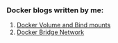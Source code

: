 ### Docker blogs written by me:
  1. [Docker Volume and Bind mounts](https://bhairavisanskriti.hashnode.dev/docker-volume-and-bind-mounts)
  2. [Docker Bridge Network](https://bhairavisanskriti.hashnode.dev/docker-bridge-network)
